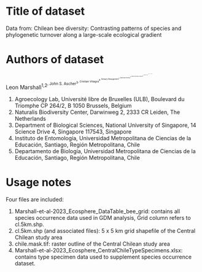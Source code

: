 # Title of dataset
Data from: Chilean bee diversity: Contrasting patterns of species and phylogenetic turnover along a large-scale ecological gradient 

# Authors of dataset
Leon Marshall<sup>1,2<sup>, John S. Ascher<sup>3<sup>, Cristian Villagra<sup>4<sup>, Amaury Beaugendre<sup>1<sup>, Valentina Herrera<sup>4<sup>, Patricia Henríquez-Piskulich<sup>4<sup>, Alejandro Vera<sup>5<sup>, Nicolas J. Vereecken<sup>1<sup>

1.  Agroecology Lab, Université libre de Bruxelles (ULB), Boulevard du Triomphe CP 264/2, B 1050 Brussels, Belgium 
2.	Naturalis Biodiversity Center, Darwinweg 2, 2333 CR Leiden, The Netherlands
3.  Department of Biological Sciences, National University of Singapore, 14 Science Drive 4, Singapore 117543, Singapore
4.	Instituto de Entomología, Universidad Metropolitana de Ciencias de la Educación, Santiago, Región Metropolitana, Chile
5.	Departamento de Biología, Universidad Metropolitana de Ciencias de la Educación, Santiago, Región Metropolitana, Chile

# Usage notes
Four files are included:
1. Marshall-et-al-2023_Ecosphere_DataTable_bee_grid: contains all species occurrence data used in GDM analysis, Grid column refers to cl.5km.shp. 
2. cl.5km.shp (and associated files): 5 x 5 km grid shapefile of the Central Chilean study area
3. chile.mask.tif: raster outline of the Central Chilean study area
4. Marshall-et-al-2023_Ecosphere_CentralChileTypeSpecimens.xlsx: contains type specimen data used to supplement species occurrence dataset.
